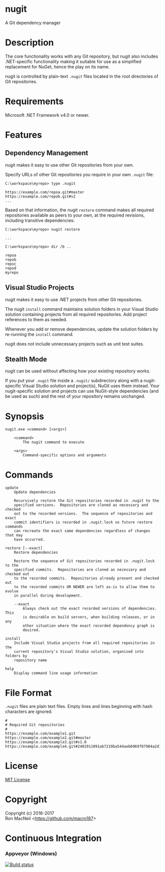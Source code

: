 nugit
=====

A Git dependency manager



Description
===========

The core functionality works with any Git repository, but nugit also includes
.NET-specific functionality making it suitable for use as a simplified
replacement for NuGet, hence the play on its name.

nugit is controlled by plain-text `.nugit` files located in the root
directories of Git repositories.



Requirements
============

Microsoft .NET Framework v4.0 or newer.



Features
========

Dependency Management
---------------------

nugit makes it easy to use other Git repositories from your own.

Specify URLs of other Git repositories you require in your own `.nugit` file:

    C:\workspace\myrepo> type .nugit

    https://example.com/repoa.git#master
    https://example.com/repob.git#v2
    ...

Based on that information, the nugit `restore` command makes all required
repositories available as peers to your own, at the required revisions,
including transitive dependencies:

    C:\workspace\myrepo> nugit restore

    ...

    C:\workspace\myrepo> dir /b ..

    repoa
    repob
    repoc
    repod
    myrepo


Visual Studio Projects
----------------------

nugit makes it easy to use .NET projects from other Git repositories.

The nugit `install` command maintains solution folders in your Visual Studio
solution containing projects from all required repositories.  Add project
references to them as needed.

Whenever you add or remove dependencies, update the solution folders by
re-running the `install` command.

nugit does not include unnecessary projects such as unit test suites.


Stealth Mode
------------

nugit can be used without affecting how your existing repository works.

If you put your `.nugit` file inside a `.nugit/` subdirectory along with a
nugit-specific Visual Studio solution and project(s), NuGit uses them instead.
Your nugit-specific solution and projects can use NuGit-style dependencies
(and be used as such) and the rest of your repository remains unchanged.



Synopsis
========

    nugit.exe <command> [<args>]

        <command>
            The nugit command to execute

        <args>
            Command-specific options and arguments



Commands
========

    update
        Update dependencies

        Recursively restore the Git repositories recorded in .nugit to the
        specified versions.  Repositories are cloned as necessary and checked
        out to the recorded versions.  The sequence of repositories and exact
        commit identifiers is recorded in .nugit.lock so future restore commands
        can recreate the exact same dependencies regardless of changes that may
        have occurred.

    restore [--exact]
        Restore dependencies

        Restore the sequence of Git repositories recorded in .nugit.lock to the
        specified commits.  Repositories are cloned as necessary and checked out
        to the recorded commits.  Repositories already present and checked out
        to the recorded commits OR NEWER are left as-is to allow them to evolve
        in parallel during development.

        --exact
            Always check out the exact recorded versions of dependencies. This
            is desirable on build servers, when building releases, or in any
            other situation where the exact recorded dependency graph is
            desired.

    install
        Include Visual Studio projects from all required repositories in the
        current repository's Visual Studio solution, organised into folders by
        repository name

    help
        Display command line usage information



File Format
===========

`.nugit` files are plain text files.  Empty lines and lines beginning with
hash characters are ignored.

    #
    # Required Git repositories
    #
    https://example.com/example1.git
    https://example.com/example2.git#master
    https://example.com/example3.git#v1.0
    https://example.com/example4.git#2482911091ab7219ba544aeb6969f07904a2d1b0



License
=======

[MIT License](https://github.com/macro187/nugit/blob/master/license.txt)



Copyright
=========

Copyright (c) 2016-2017  
Ron MacNeil \<<https://github.com/macro187>\>  



Continuous Integration
======================

### Appveyor (Windows)

[![Build status](https://ci.appveyor.com/api/projects/status/f3ng94vkp9kqkska?svg=true)](https://ci.appveyor.com/project/macro187/nugit)

